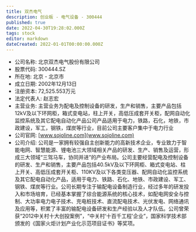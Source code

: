 ```yaml
---
title: 双杰电气
description: 创业板 - 电气设备 - 300444
published: true
date: 2022-04-30T19:28:02.000Z
tags: stock
editor: markdown
dateCreated: 2022-01-01T00:00:00.000Z
---
```


- 公司名称: 北京双杰电气股份有限公司
- 股票代码: 300444.SZ
- 所在地: 北京 - 北京市
- 成立日期: 2002年12月13日
- 注册资本: 72,525.553万元
- 法定代表人: 赵志宏
- 主营业务: 主营业务为配电及控制设备的研发，生产和销售，主要产品包括12kV及以下环网柜，箱式变电站，柱上开关，高低压成套开关柜，配网自动化监控系统及其它配电自动化产品公司产品适用于电力，铁路，石化，地铁，市政建设，军工，钢铁，煤炭等行业，目前公司主要客户集中于电力行业
- 公司官网: [www.sojoline.com](www.sojoline.com)
- 公司介绍: 公司是一家拥有较强自主创新能力的高新技术企业，专业致力于智能电网、智慧能源、锂电池三大领域相关产品的研发、生产、销售及运营，形成三大领域“三驾马车，协同并进”的产业布局。公司主要经营配电及控制设备的研发、生产和销售，主要产品包括40.5kV及以下环网柜、箱式变电站、柱上开关、高低压成套开关柜、110KV及以下各类变压器、配网自动化监控系统及其它配电自动化产品，适用于电力、铁路、石化、地铁、市政建设、军工、钢铁、煤炭等行业。公司长期专注于输配电设备制造行业，经过多年的研发投入和市场培育，已经基本掌握了综合能源系统的核心技术，如配电网安全与控制、大功率电力电子技术、充电桩技术、直流配电技术、光伏发电、网络通讯及应用等，积累了丰富的输配电设备研发和生产经验以及人才队伍。公司曾荣获“2012中关村十大创投案例”，“中关村‘十百千工程’企业”，国家科学技术部颁发的《国家火炬计划产业化示范项目证书》等奖项。


